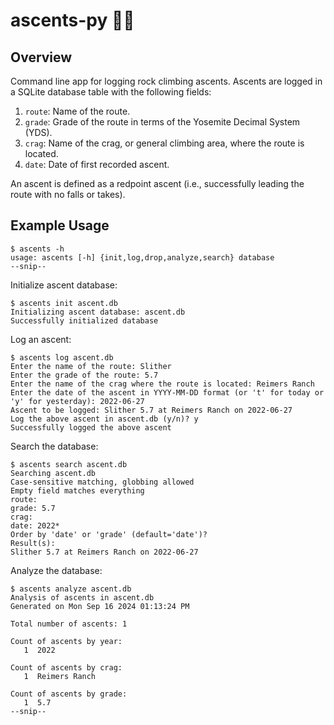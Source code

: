 # ascents-py :climbing_man:

## Overview

Command line app for logging rock climbing ascents. Ascents are logged in a SQLite database table with the following fields:

1. `route`: Name of the route.
2. `grade`: Grade of the route in terms of the Yosemite Decimal System (YDS).
3. `crag`: Name of the crag, or general climbing area, where the route is located.
4. `date`: Date of first recorded ascent.

An ascent is defined as a redpoint ascent (i.e., successfully leading the route with no falls or takes).

## Example Usage

```
$ ascents -h
usage: ascents [-h] {init,log,drop,analyze,search} database
--snip--
```

Initialize ascent database:

```
$ ascents init ascent.db
Initializing ascent database: ascent.db
Successfully initialized database
```

Log an ascent:

```
$ ascents log ascent.db
Enter the name of the route: Slither
Enter the grade of the route: 5.7
Enter the name of the crag where the route is located: Reimers Ranch
Enter the date of the ascent in YYYY-MM-DD format (or 't' for today or 'y' for yesterday): 2022-06-27
Ascent to be logged: Slither 5.7 at Reimers Ranch on 2022-06-27
Log the above ascent in ascent.db (y/n)? y
Successfully logged the above ascent
```

Search the database:

```
$ ascents search ascent.db
Searching ascent.db
Case-sensitive matching, globbing allowed
Empty field matches everything
route:
grade: 5.7
crag:
date: 2022*
Order by 'date' or 'grade' (default='date')?
Result(s):
Slither 5.7 at Reimers Ranch on 2022-06-27
```

Analyze the database:

```
$ ascents analyze ascent.db
Analysis of ascents in ascent.db
Generated on Mon Sep 16 2024 01:13:24 PM

Total number of ascents: 1

Count of ascents by year:
   1  2022

Count of ascents by crag:
   1  Reimers Ranch

Count of ascents by grade:
   1  5.7
--snip--
```
